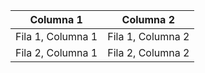 | Columna 1 | Columna 2 |
| --------- | --------- |
| Fila 1, Columna 1 | Fila 1, Columna 2 |
| Fila 2, Columna 1 | Fila 2, Columna 2 |

